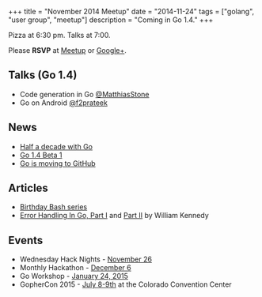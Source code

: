 +++
title = "November 2014 Meetup"
date = "2014-11-24"
tags = ["golang", "user group", "meetup"]
description = "Coming in Go 1.4."
+++

Pizza at 6:30 pm. Talks at 7:00.

Please **RSVP** at [Meetup](http://www.meetup.com/startupedmonton/events/216065732/) or [Google+](https://plus.google.com/events/c5osal44oh2nt0cma1qjicgpvak).

## Talks (Go 1.4)

* Code generation in Go [@MatthiasStone](https://twitter.com/MatthiasStone)
* Go on Android [@f2prateek](https://twitter.com/f2prateek)

## News

* [Half a decade with Go](http://blog.golang.org/5years)
* [Go 1.4 Beta 1](https://groups.google.com/forum/#!topic/golang-nuts/7VAcfULjiB8)
* [Go is moving to GitHub](https://groups.google.com/forum/m/#!topic/golang-dev/sckirqOWepg)

## Articles

* [Birthday Bash series](http://blog.gopheracademy.com/series/birthday-bash-2014/)
* [Error Handling In Go, Part I](http://www.goinggo.net/2014/10/error-handling-in-go-part-i.html) and [Part II](http://www.goinggo.net/2014/11/error-handling-in-go-part-ii.html) by William Kennedy

## Events

* Wednesday Hack Nights - [November 26](http://www.meetup.com/startupedmonton/events/dnfpnkyspbjc/)
* Monthly Hackathon - [December 6](http://www.meetup.com/startupedmonton/events/drsdskysqbjb/)
* Go Workshop - [January 24, 2015](https://plus.google.com/events/cc7og2dmu7ccqak7kkfsmus3pgc?authkey=CJeJ1rjv2JezpAE)
* GopherCon 2015 - [July 8-9th](http://blog.gopheracademy.com/birthday-bash-2014/go-turns-5/) at the Colorado Convention Center
